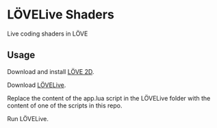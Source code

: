 # LÖVELive Shaders

Live coding shaders in LÖVE

## Usage

Download and install [LÖVE 2D](https://love2d.org/).

Download [LÖVELive](https://github.com/sharow/lovelive).

Replace the content of the app.lua script in the LÖVELive folder with the content of one of the scripts in this repo.

Run LÖVELive.
